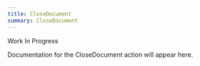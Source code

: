 ```yaml
---
title: CloseDocument
summary: CloseDocument
---
```


Work In Progress

Documentation for the CloseDocument action will appear here.